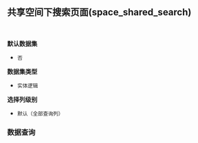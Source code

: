 ## 共享空间下搜索页面(space_shared_search) <!-- {docsify-ignore-all} -->



<br>
<p class="panel-title"><b>默认数据集</b></p>

* `否`

<p class="panel-title"><b>数据集类型</b></p>

* `实体逻辑`

<p class="panel-title"><b>选择列级别</b></p>

* `默认（全部查询列）`




### 数据查询
